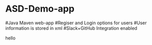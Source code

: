 # ASD-Demo-app
#Java Maven web-app
#Regiser and Login options for users
#User information is stored in xml
#Slack+GitHub Integration enabled

hello